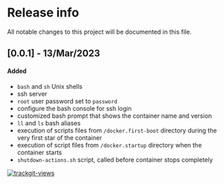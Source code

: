 # Release info

All notable changes to this project will be documented in this file.

## [0.0.1] - 13/Mar/2023
#### Added
* `bash` and `sh` Unix shells
* ssh server
* `root` user password set to `password`
* configure the bash console for ssh login
* customized bash prompt that shows the container name and version
* `ll` and `ls` bash aliases
* execution of scripts files from `/docker.first-boot` directory during the very first star of the container
* execution of script files from `/docker.startup` directory when the container starts
* `shutdown-actions.sh` script, called before container stops completely

<a href="https://trackgit.com">
  <img src="https://us-central1-trackgit-analytics.cloudfunctions.net/token/ping/lcfhkdub7k2lpj33n2cl" alt="trackgit-views" />
</a>
